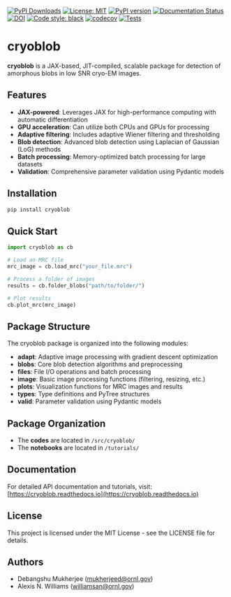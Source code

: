 [![PyPI Downloads](https://static.pepy.tech/badge/cryoblob)](https://pepy.tech/projects/cryoblob)
[![License: MIT](https://img.shields.io/badge/License-MIT-yellow.svg)](https://opensource.org/licenses/MIT)
[![PyPI version](https://badge.fury.io/py/cryoblob.svg)](https://badge.fury.io/py/cryoblob)
[![Documentation Status](https://readthedocs.org/projects/cryoblob/badge/?version=latest)](https://cryoblob.readthedocs.io/en/latest/?badge=latest)
[![DOI](https://zenodo.org/badge/DOI/10.5281/zenodo.15548975.svg)](https://doi.org/10.5281/zenodo.15548975)
[![Code style: black](https://img.shields.io/badge/code%20style-black-000000.svg)](https://github.com/psf/black)
[![codecov](https://codecov.io/gh/debangshu-mukherjee/cryoblob/branch/main/graph/badge.svg)](https://codecov.io/gh/debangshu-mukherjee/cryoblob)
[![Tests](https://github.com/debangshu-mukherjee/cryoblob/workflows/Tests/badge.svg)](https://github.com/debangshu-mukherjee/cryoblob/actions)

# cryoblob

**cryoblob** is a JAX-based, JIT-compiled, scalable package for detection of amorphous blobs in low SNR cryo-EM images.

## Features

* **JAX-powered**: Leverages JAX for high-performance computing with automatic differentiation
* **GPU acceleration**: Can utilize both CPUs and GPUs for processing
* **Adaptive filtering**: Includes adaptive Wiener filtering and thresholding
* **Blob detection**: Advanced blob detection using Laplacian of Gaussian (LoG) methods  
* **Batch processing**: Memory-optimized batch processing for large datasets
* **Validation**: Comprehensive parameter validation using Pydantic models

## Installation

```bash
pip install cryoblob
```

## Quick Start

```python
import cryoblob as cb

# Load an MRC file
mrc_image = cb.load_mrc("your_file.mrc")

# Process a folder of images
results = cb.folder_blobs("path/to/folder/")

# Plot results
cb.plot_mrc(mrc_image)
```

## Package Structure

The cryoblob package is organized into the following modules:

* **adapt**: Adaptive image processing with gradient descent optimization
* **blobs**: Core blob detection algorithms and preprocessing  
* **files**: File I/O operations and batch processing
* **image**: Basic image processing functions (filtering, resizing, etc.)
* **plots**: Visualization functions for MRC images and results
* **types**: Type definitions and PyTree structures
* **valid**: Parameter validation using Pydantic models

## Package Organization
* The **codes** are located in `/src/cryoblob/`
* The **notebooks** are located in `/tutorials/`

## Documentation

For detailed API documentation and tutorials, visit: [https://cryoblob.readthedocs.io](https://cryoblob.readthedocs.io)

## License

This project is licensed under the MIT License - see the LICENSE file for details.

## Authors

- Debangshu Mukherjee (mukherjeed@ornl.gov)
- Alexis N. Williams (williamsan@ornl.gov)